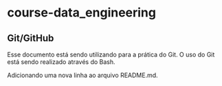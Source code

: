 # course-data_engineering

## Git/GitHub

Esse documento está sendo utilizando para a prática do Git.
O uso do Git está sendo realizado através do Bash.

Adicionando uma nova linha ao arquivo README.md.
